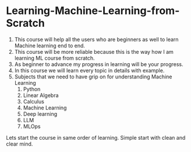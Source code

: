 # Learning-Machine-Learning-from-Scratch

1. This course will help all the users who are beginners as well to learn Machine learning end to end.
2. This course will be more reliable because this is the way how I am learning ML course from scratch.
3. As beginner to advance my progress in learning will be your progress.
4. In this course we will learn every topic in details with example.
5. Subjects that we need to have grip on for understanding Machine Learning
    1. Python
    2. Linear Algebra
    3. Calculus
    4. Machine Learning
    5. Deep learning
    6. LLM
    7. MLOps

Lets start the course in same order of learning.
Simple start with clean and clear mind.
